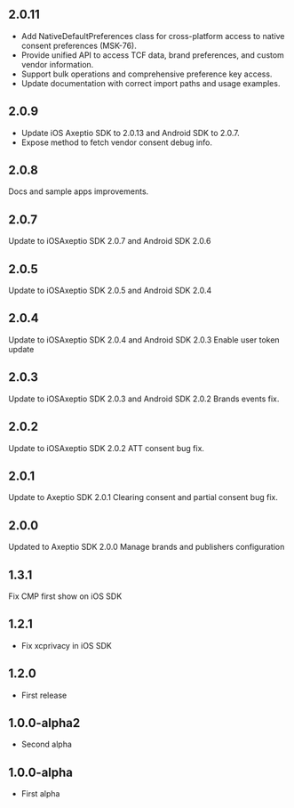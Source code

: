 ## 2.0.11

- Add NativeDefaultPreferences class for cross-platform access to native consent preferences (MSK-76).
- Provide unified API to access TCF data, brand preferences, and custom vendor information.
- Support bulk operations and comprehensive preference key access.
- Update documentation with correct import paths and usage examples.

## 2.0.9

- Update iOS Axeptio SDK to 2.0.13 and Android SDK to 2.0.7.
- Expose method to fetch vendor consent debug info.

## 2.0.8

Docs and sample apps improvements.

## 2.0.7

Update to iOSAxeptio SDK 2.0.7 and Android SDK 2.0.6

## 2.0.5

Update to iOSAxeptio SDK 2.0.5 and Android SDK 2.0.4

## 2.0.4

Update to iOSAxeptio SDK 2.0.4 and Android SDK 2.0.3
Enable user token update

## 2.0.3

Update to iOSAxeptio SDK 2.0.3 and Android SDK 2.0.2
Brands events fix.

## 2.0.2

Update to iOSAxeptio SDK 2.0.2
ATT consent bug fix.

## 2.0.1

Update to Axeptio SDK 2.0.1
Clearing consent and partial consent bug fix.

## 2.0.0

Updated to Axeptio SDK 2.0.0
Manage brands and publishers configuration

## 1.3.1

Fix CMP first show on iOS SDK

## 1.2.1

* Fix xcprivacy in iOS SDK

## 1.2.0

* First release
  
## 1.0.0-alpha2

* Second alpha

## 1.0.0-alpha

* First alpha
